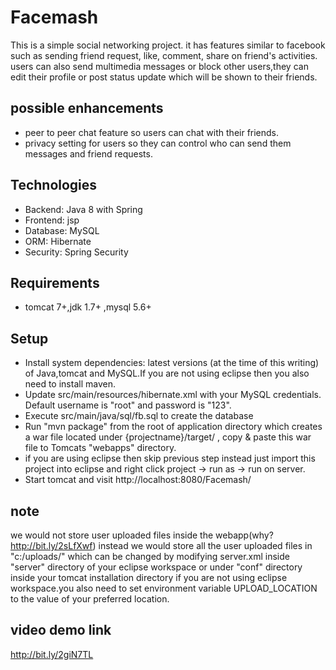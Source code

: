 # Facemash
This is a simple social networking project. it has features similar to facebook such as sending friend request, like, comment, share on friend's activities. users can also send multimedia messages or block other users,they can edit their profile or post status update which will be shown to their friends.

## possible enhancements
* peer to peer chat feature so users can chat with their friends.
* privacy setting for users so they can control who can send them messages and friend requests.

## Technologies
* Backend: Java 8 with Spring
* Frontend: jsp
* Database: MySQL
* ORM: Hibernate
* Security: Spring Security

## Requirements
* tomcat 7+,jdk 1.7+ ,mysql 5.6+

## Setup
* Install system dependencies: latest versions (at the time of this writing) of Java,tomcat and MySQL.If you are not using eclipse
then you also need to install maven.
* Update src/main/resources/hibernate.xml with your MySQL credentials. Default username is "root" and password is "123".
* Execute src/main/java/sql/fb.sql to create the database
* Run "mvn package" from the root of application directory which creates a war file located under {projectname}/target/ ,
  copy & paste this war file to Tomcats "webapps" directory.
* if you are using eclipse then skip previous step instead just import this project into eclipse and right click project -> run as -> run     on server.
* Start tomcat and visit http://localhost:8080/Facemash/

## note

we would not store user uploaded files inside the webapp(why? http://bit.ly/2sLfXwf) instead we would store all the user uploaded files in "c:/uploads/" which can be changed by modifying server.xml inside "server" directory of your eclipse workspace or under "conf" directory inside your tomcat installation directory if you are not using eclipse workspace.you also need to set environment variable UPLOAD_LOCATION to the value of your preferred location.

## video demo link
http://bit.ly/2giN7TL
